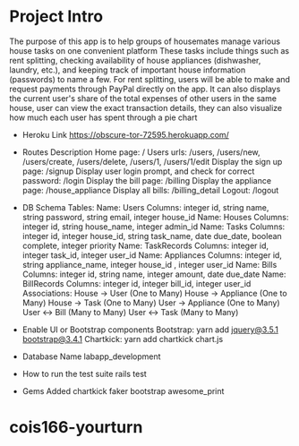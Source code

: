 # Project Intro

The purpose of this app is to help groups of housemates manage various house tasks on one convenient platform
These tasks include things such as rent splitting, checking availability of house appliances (dishwasher, laundry, etc.), and keeping track of important house information (passwords) to name a few.
For rent splitting, users will be able to make and request payments through PayPal directly on the app. It can also displays the current user's share of the total expenses of other users in the same house, user can view the exact transaction details, they can also visualize how much each user has spent through a pie chart

* Heroku Link
https://obscure-tor-72595.herokuapp.com/

* Routes Description
Home page: /
Users urls: /users, /users/new, /users/create, /users/delete, /users/1, /users/1/edit
Display the sign up page: /signup
Display user login prompt, and check for correct password: /login
Display the bill page: /billing
Display the appliance page: /house_appliance
Display all bills: /billing_detail
Logout: /logout


* DB Schema
Tables:
Name: Users
Columns: integer id, string name, string password, string email, integer house_id
Name: Houses
Columns: integer id, string house_name, integer admin_id
Name: Tasks
Columns: integer id, integer house_id, string task_name, date due_date, boolean complete, integer priority
Name: TaskRecords
Columns: integer id, integer task_id, integer user_id
Name: Appliances
Columns: integer id, string appliance_name, integer house_id , integer user_id
Name: Bills
Columns: integer id, string name, integer amount, date due_date
Name: BillRecords
Columns: integer id, integer bill_id, integer user_id
Associations:
House -> User (One to Many)
House -> Appliance (One to Many)
House -> Task (One to Many)
User -> Appliance (One to Many)
User <-> Bill (Many to Many)
User <-> Task (Many to Many)

* Enable UI or Bootstrap components
Bootstrap: yarn add jquery@3.5.1 bootstrap@3.4.1
Chartkick: yarn add chartkick chart.js  

* Database Name
labapp_development

* How to run the test suite
rails test

* Gems Added
chartkick
faker
bootstrap
awesome_print
# cois166-yourturn
